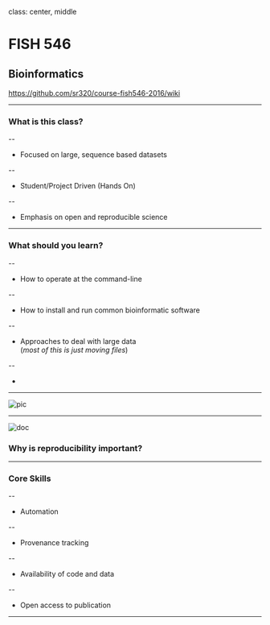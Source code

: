 class: center, middle

# FISH 546 
## Bioinformatics

https://github.com/sr320/course-fish546-2016/wiki

---

### What is this class?
--

- Focused on large, sequence based datasets

--

- Student/Project Driven (Hands On)

--

- Emphasis on open and reproducible science

---

### What should you learn?

--

- How to operate at the command-line

--

- How to install and run common bioinformatic software

--

- Approaches to deal with large data     
    (_most of this is just moving files_)

--

- 




---

![pic](http://eagle.fish.washington.edu/cnidarian/skitch/BioInfo_Intro_pdf__page_2_of_22__1D9C5137.png)



---

![doc](http://eagle.fish.washington.edu/cnidarian/skitch/National_Science_Foundation_Research_Traineeship_Program__NRT____NSF_-_National_Science_Foundation_1D9C524A.png)


### Why is reproducibility important?

---

### Core Skills 

--

- Automation

--

- Provenance tracking

--

- Availability of code and data

--

- Open access to publication

---
